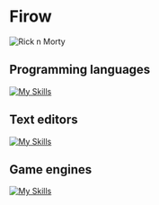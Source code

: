 # Firow

![Rick n Morty](https://comb.io/c17Z7q.gif)  

## Programming languages
[![My Skills](https://skillicons.dev/icons?i=c,v,lua,py,js,go,rust)](https://github.com/FirowMD)

## Text editors
[![My Skills](https://skillicons.dev/icons?i=vscode,neovim)](https://github.com/FirowMD)

## Game engines
[![My Skills](https://skillicons.dev/icons?i=godot,gamemakerstudio)](https://github.com/FirowMD)
